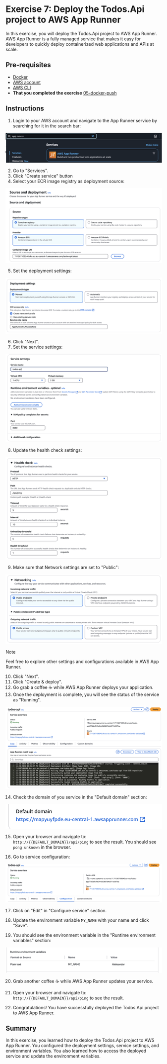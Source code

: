 # Exercise 7: Deploy the Todos.Api project to AWS App Runner

In this exercise, you will deploy the Todos.Api project to AWS App Runner. AWS App Runner is a fully managed service that makes it easy for developers to quickly deploy containerized web applications and APIs at scale.

## Pre-requisites

- [Docker](https://docs.docker.com/get-docker/)
- [AWS account](https://aws.amazon.com/)
- [AWS CLI](https://docs.aws.amazon.com/cli/latest/userguide/cli-chap-install.html)
- **That you completed the exercise** [05-docker-push](../05-docker-push/README.md)

## Instructions

1. Login to your AWS account and navigate to the App Runner service by searching for it in the search bar:

![App Runner](./assets/app-runner-search.png "App Runner Search")

2. Go to "Services".
3. Click "Create service" button
4. Select your ECR image registry as deployment source:

![deployment source](./assets/deployment-source.png "Deployment Source")

5. Set the deployment settings:

![deployment settings](./assets/deployment-settings.png "Deployment Settings")

6. Click "Next".
7. Set the service settings:

![service settings](./assets/service-settings.png "Service Settings")

8. Update the health check settings:

![healt check](./assets/health-check.png "Health Check")

9. Make sure that Network settings are set to "Public":

![network settings](./assets/network-settings.png "Network Settings")

> [!NOTE]
> Feel free to explore other settings and configurations available in AWS App Runner.

10. Click "Next".
11. Click "Create & deploy".
12. Go grab a coffee ☕️ while AWS App Runner deploys your application.
13. Once the deployment is complete, you will see the status of the service as "Running".

![service running](./assets/service-running.png "Service Running")

14. Check the domain of you service in the "Default domain" section:

![service domain](./assets/service-domain.png "Service Domain")

15. Open your browser and navigate to: `http://{{DEFAULT_DOMAIN}}/api/ping` to see the result. You should see `pong unknown` in the browser.

16. Go to service configuration:

![service configuration](./assets/service-configuration.png "Service Configuration")

17.  Click on "Edit" in "Configure service" section.
18.  Update the environment variable `MY_NAME` with your name and click "Save".

19.  You should see the environment variable in the "Runtime environment variables" section:

![environment variable](./assets/environment-variable.png "Environment Variable")

20. Grab another coffee ☕️ while AWS App Runner updates your service.

21. Open your browser and navigate to: `http://{{DEFAULT_DOMAIN}}/api/ping` to see the result.

22. Congratulations! You have successfully deployed the Todos.Api project to AWS App Runner.

## Summary

In this exercise, you learned how to deploy the Todos.Api project to AWS App Runner. You configured the deployment settings, service settings, and environment variables. You also learned how to access the deployed service and update the environment variables.
